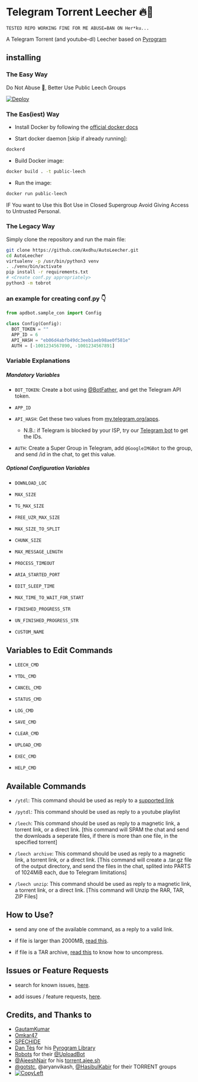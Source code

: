 # Telegram Torrent Leecher 🔥🤖

```
TESTED REPO WORKING FINE FOR ME ABUSE=BAN ON Her*ku...
```

A Telegram Torrent (and youtube-dl) Leecher based on [Pyrogram](https://github.com/pyrogram/pyrogram)

## installing

### The Easy Way

Do Not Abuse 🥺, Better Use Public Leech Groups

[![Deploy](https://www.herokucdn.com/deploy/button.svg)](https://heroku.com/deploy)


### The Eas(iest) Way

- Install Docker by following the [official docker docs](https://docs.docker.com/engine/install/debian/)

- Start docker daemon [skip if already running]:
```sh
dockerd
```
- Build Docker image:
```sh
docker build . -t public-leech
```
- Run the image:
```sh
docker run public-leech
```

IF You want to Use this Bot Use in Closed Supergroup Avoid Giving Access to Untrusted Personal.


### The Legacy Way
Simply clone the repository and run the main file:

```sh
git clone https://github.com/Axdhu/AutoLeecher.git
cd AutoLeecher
virtualenv -p /usr/bin/python3 venv
. ./venv/bin/activate
pip install -r requirements.txt
# <Create conf.py appropriately>
python3 -m tobrot
```

### an example for creating conf.py 👇
```py
from apdbot.sample_con import Config

class Config(Config):
  BOT_TOKEN = ""
  APP_ID = 6
  API_HASH = "eb06d4abfb49dc3eeb1aeb98ae0f581e"
  AUTH = [-1001234567890, -1001234567891]
```

### Variable Explanations

##### Mandatory Variables

* `BOT_TOKEN`: Create a bot using [@BotFather](https://telegram.dog/BotFather), and get the Telegram API token.

* `APP_ID`
* `API_HASH`: Get these two values from [my.telegram.org/apps](https://my.telegram.org/apps).
  * N.B.: if Telegram is blocked by your ISP, try our [Telegram bot](https://telegram.dog/UseTGXBot) to get the IDs.

* `AUTH`: Create a Super Group in Telegram, add `@GoogleIMGBot` to the group, and send /id in the chat, to get this value.

##### Optional Configuration Variables

* `DOWNLOAD_LOC`

* `MAX_SIZE`

* `TG_MAX_SIZE`

* `FREE_UZR_MAX_SIZE`

* `MAX_SIZE_TO_SPLIT`

* `CHUNK_SIZE`

* `MAX_MESSAGE_LENGTH`

* `PROCESS_TIMEOUT`

* `ARIA_STARTED_PORT`

* `EDIT_SLEEP_TIME`

* `MAX_TIME_TO_WAIT_FOR_START`

* `FINISHED_PROGRESS_STR`

* `UN_FINISHED_PROGRESS_STR`

* `CUSTOM_NAME`

## Variables to Edit Commands

* `LEECH_CMD`

* `YTDL_CMD`

* `CANCEL_CMD`

* `STATUS_CMD`

* `LOG_CMD`

* `SAVE_CMD`

* `CLEAR_CMD`

* `UPLOAD_CMD`

* `EXEC_CMD `

* `HELP_CMD`

## Available Commands

* `/ytdl`: This command should be used as reply to a [supported link](https://ytdl-org.github.io/youtube-dl/supportedsites.html)

* `/pytdl`: This command should be used as reply to a youtube playlist

* `/leech`: This command should be used as reply to a magnetic link, a torrent link, or a direct link. [this command will SPAM the chat and send the downloads a seperate files, if there is more than one file, in the specified torrent]

* `/leech archive`: This command should be used as reply to a magnetic link, a torrent link, or a direct link. [This command will create a .tar.gz file of the output directory, and send the files in the chat, splited into PARTS of 1024MiB each, due to Telegram limitations]

* `/leech unzip`: This command should be used as reply to a magnetic link, a torrent link, or a direct link. [This command will Unzip the RAR, TAR, ZIP Files]

## How to Use?

* send any one of the available command, as a reply to a valid link.

* if file is larger than 2000MB, [read this](https://t.me/c/1434259219/113).

* if file is a TAR archive, [read this](https://t.me/c/1434259219/104) to know how to uncompress.


## Issues or Feature Requests

* search for known issues, [here](https://t.me/c/1434259219/118).

* add issues / feature requests, [here](https://github.com/SpEcHiDe/PublicLeech/issues/new).


## Credits, and Thanks to
* [GautamKumar](https://github.com/gautamajay52/TorrentLeech-Gdrive)
* [Omkar47](https://github.com/Omkar47/AutoLeecher)
* [SPECHIDE](https://github.com/SpEcHIDe/PublicLeech)
* [Dan Tès](https://telegram.dog/haskell) for his [Pyrogram Library](https://github.com/pyrogram/pyrogram)
* [Robots](https://telegram.dog/Robots) for their [@UploadBot](https://telegram.dog/UploadBot)
* [@AjeeshNair](https://telegram.dog/AjeeshNait) for his [torrent.ajee.sh](https://torrent.ajee.sh)
* [@gotstc](https://telegram.dog/gotstc), @aryanvikash, [@HasibulKabir](https://telegram.dog/HasibulKabir) for their TORRENT groups
* [![CopyLeft](https://telegra.ph/file/b514ed14d994557a724cb.jpg)](https://telegra.ph/file/fab1017e21c42a5c1e613.mp4 "CopyLeft Credit Video")
